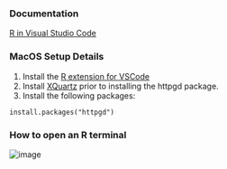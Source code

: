 ### Documentation
[R in Visual Studio Code](https://code.visualstudio.com/docs/languages/r#:~:text=To%20enhance%20the%20experience%20of,syntax%20highlighting%20and%20auto%2Dcompletion.)

### MacOS Setup Details
1. Install the [R extension for VSCode](https://marketplace.visualstudio.com/items?itemName=REditorSupport.r)
2. Install [XQuartz](https://www.xquartz.org) prior to installing the httpgd package.
3. Install the following packages:
```
install.packages("httpgd")
```

### How to open an R terminal
![image](https://github.com/user-attachments/assets/9f59d75a-cc22-46f2-8abc-59085dd1c8b5)




